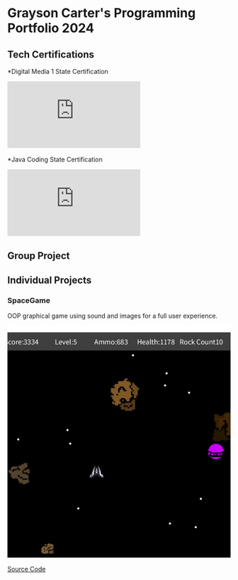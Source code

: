 # Grayson Carter's Programming Portfolio 2024

## Tech Certifications
*Digital Media 1 State Certification

![Digital Media 1](https://github.com/goober42/programmingportfolio/blob/main/images/graphiccert.pdf)

*Java Coding State Certification

![Java State Cert](https://github.com/goober42/programmingportfolio/blob/main/images/programcert.pdf)

## Group Project

## Individual Projects

### SpaceGame
OOP graphical game using sound and images for a full user experience.

![Gameplay](https://github.com/goober42/programmingportfolio/blob/main/images/sg1.png)

[Source Code](https://github.com/goober42/programmingportfolio/blob/main/src/SpaceGame.zip)

